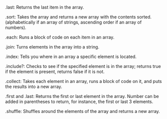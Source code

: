 .last: Returns the last item in the array.

.sort: Takes the array and returns a new array with the contents sorted. (alphabetically if an array of strings, ascending order if an array of numbers).

.each: Runs a block of code on each item in an array.

.join: Turns elements in the array into a string.

.index: Tells you where in an array a specific element is located.

.include?: Checks to see if the specified element is in the array; returns true if the element is present, returns false if it is not.

.collect: Takes each element in an array, runs a block of code on it, and puts the results into a new array.

.first and .last: Returns the first or last element in the array. Number can be added in parentheses to return, for instance, the first or last 3 elements.

.shuffle: Shuffles around the elements of the array and returns a new array.
